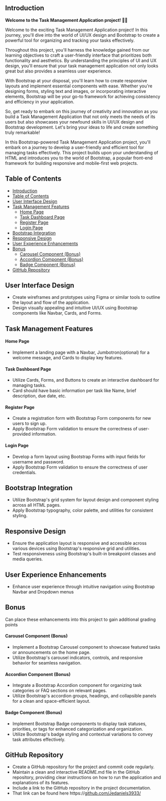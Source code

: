 

## Introduction
**Welcome to the Task Management Application project! 🚀🌐**
 
  Welcome to the exciting Task Management Application project! In this journey, you'll dive into the world of UI/UX design and Bootstrap to create a powerful tool for organizing and tracking your tasks effectively.

Throughout this project, you'll harness the knowledge gained from our learning objectives to craft a user-friendly interface that prioritizes both functionality and aesthetics. By understanding the principles of UI and UX design, you'll ensure that your task management application not only looks great but also provides a seamless user experience.

With Bootstrap at your disposal, you'll learn how to create responsive layouts and implement essential components with ease. Whether you're designing forms, styling text and images, or incorporating interactive elements, Bootstrap will be your go-to framework for achieving consistency and efficiency in your application.

So, get ready to embark on this journey of creativity and innovation as you build a Task Management Application that not only meets the needs of its users but also showcases your newfound skills in UI/UX design and Bootstrap development. Let's bring your ideas to life and create something truly remarkable!

In this Bootstrap-powered Task Management Application project, you'll embark on a journey to develop a user-friendly and efficient tool for managing tasks effectively. This project builds upon your understanding of HTML and introduces you to the world of Bootstrap, a popular front-end framework for building responsive and mobile-first web projects.

## Table of Contents 


- [Introduction](#introduction)
- [Table of Contents](#table-of-contents)
- [User Interface Design](#user-interface-design)
- [Task Management Features](#task-management-features)
    - [Home Page](#home-page)
    - [Task Dashboard Page](#task-dashboard-page)
    - [Register Page](#register-page)
    - [Login Page](#login-page)
- [Bootstrap Integration](#bootstrap-integration)
- [Responsive Design](#responsive-design)
- [User Experience Enhancements](#user-experience-enhancements)
- [Bonus](#bonus)
    - [Carousel Component (Bonus)](#carousel-component-bonus)
    - [Accordion Component (Bonus)](#accordion-component-bonus)
    - [Badge Component (Bonus)](#badge-component-bonus)
- [GitHub Repository](#github-repository)
## User Interface Design

- Create wireframes and prototypes using Figma or similar tools to outline the layout and flow of the application.
- Design visually appealing and intuitive UI/UX using Bootstrap components like Navbar, Cards, and Forms.

## Task Management Features

#### Home Page  
- Implement a landing page with a Navbar, Jumbotron(optional) for a welcome message, and Cards to display key features.
 
#### Task Dashboard Page
- Utilize Cards, Forms, and Buttons to create an interactive dashboard for managing tasks. 
- Card should have basic information per task like Name, brief description, due date, etc. 




#### Register Page

- Create a registration form with Bootstrap Form components for new users to sign up.
- Apply Bootstrap Form validation to ensure the correctness of user-provided information.

#### Login Page

- Develop a form layout using Bootstrap Forms with input fields for username and password.
- Apply Bootstrap Form validation to ensure the correctness of user credentials.

## Bootstrap Integration
- Utilize Bootstrap's grid system for layout design and component styling across all HTML pages.
- Apply Bootstrap typography, color palette, and utilities for consistent styling.

## Responsive Design
- Ensure the application layout is responsive and accessible across various devices using Bootstrap's responsive grid and utilities.
- Test responsiveness using Bootstrap's built-in breakpoint classes and media queries.

## User Experience Enhancements
- Enhance user experience through intuitive navigation using Bootstrap Navbar and Dropdown menus

## Bonus
Can place these enhancements into this project to gain additional grading points 

#### Carousel Component (Bonus)
- Implement a Bootstrap Carousel component to showcase featured tasks or announcements on the home page.
- Utilize Bootstrap's carousel indicators, controls, and responsive behavior for seamless navigation.

#### Accordion Component (Bonus)
- Integrate a Bootstrap Accordion component for organizing task categories or FAQ sections on relevant pages.
- Utilize Bootstrap's accordion groups, headings, and collapsible panels for a clean and space-efficient layout.

#### Badge Component (Bonus)
- Implement Bootstrap Badge components to display task statuses, priorities, or tags for enhanced categorization and organization.
- Utilize Bootstrap's badge styling and contextual variations to convey task attributes effectively.

## GitHub Repository

- Create a GitHub repository for the project and commit code regularly.
- Maintain a clean and interactive README.md file in the GitHub repository, providing clear instructions on how to run the application and explanations of its features.
- Include a link to the GitHub repository in the project documentation.
- That link can be found here https://[github.com/Jedaniels3933/](https://github.com/Jedaniels3933/FR_end_Mini_project_Week3)



















